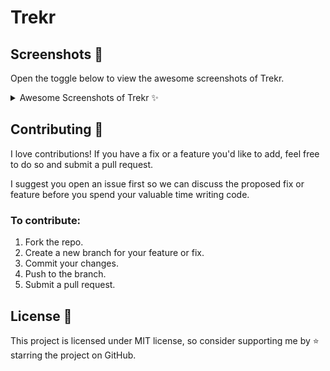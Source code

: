 # Trekr

## Screenshots 📱

Open the toggle below to view the awesome screenshots of Trekr.

<details>
<summary>Awesome Screenshots of Trekr ✨</summary>
<table>
    <tr>
        <th>Light</th>
        <th>Dark</th>
    </tr>
    <tr>
        <td><img src="https://raw.githubusercontent.com/YazeedAlKhalaf/trekr/main/readme_images/1_light.png" width="150px" /></td>
        <td><img src="https://raw.githubusercontent.com/YazeedAlKhalaf/trekr/main/readme_images/1_dark.png" width="150px" /></td>
    </tr>
    <tr>
        <td><img src="https://raw.githubusercontent.com/YazeedAlKhalaf/trekr/main/readme_images/2_light.png" width="150px" /></td>
        <td><img src="https://raw.githubusercontent.com/YazeedAlKhalaf/trekr/main/readme_images/2_dark.png" width="150px" /></td>
    </tr>
    <tr>
        <td><img src="https://raw.githubusercontent.com/YazeedAlKhalaf/trekr/main/readme_images/3_light.png" width="150px" /></td>
        <td><img src="https://raw.githubusercontent.com/YazeedAlKhalaf/trekr/main/readme_images/3_dark.png" width="150px" /></td>
    </tr>
    <tr>
        <td><img src="https://raw.githubusercontent.com/YazeedAlKhalaf/trekr/main/readme_images/4_light.png" width="150px" /></td>
        <td><img src="https://raw.githubusercontent.com/YazeedAlKhalaf/trekr/main/readme_images/4_dark.png" width="150px" /></td>
    </tr>
</table>
</details>

## Contributing 🙌

I love contributions! If you have a fix or a feature you'd like to add, feel free to do so and submit a pull request.

I suggest you open an issue first so we can discuss the proposed fix or feature before you spend your valuable time writing code.

### To contribute:

1. Fork the repo.
2. Create a new branch for your feature or fix.
3. Commit your changes.
4. Push to the branch.
5. Submit a pull request.

## License 📗

This project is licensed under MIT license, so consider supporting me by ⭐️ starring the project on GitHub.
